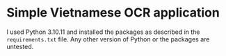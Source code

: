 # Simple Vietnamese OCR application

I used Python 3.10.11 and installed the packages as described in the
`requirements.txt` file. Any other version of Python or the packages
are untested.
